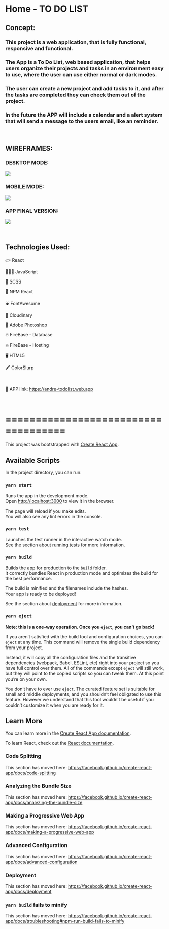 # **Home - TO DO LIST**

## **Concept:**

### This project is a web application, that is fully functional, responsive and functional.
### The App is a To Do List, web based application, that helps users organize their projects and tasks in an environment easy to use, where the user can use either normal or dark modes. 
### The user can create a new project and add tasks to it, and after the tasks are completed they can check them out of the project.
### In the future the APP will include a calendar and a alert system that will send a message to the users email, like an reminder. 

<br />

## **WIREFRAMES:**

### **DESKTOP MODE:**

![](https://res.cloudinary.com/dqiighjqq/image/upload/v1596572316/wire1_do03dc.png)

### **MOBILE MODE:**

![](https://res.cloudinary.com/dqiighjqq/image/upload/v1596572513/wire2_zo8xte.png)

### **APP FINAL VERSION:**

![](https://res.cloudinary.com/dqiighjqq/image/upload/v1596572732/2du_final_szkvgb.png)


<br />

## **Technologies Used:**

👉 React

👨🏻‍💻 JavaScript

🎨 SCSS

🤟 NPM React

⛲️ FontAwesome

🌆 Cloudinary

📸 Adobe Photoshop

🔥 FireBase - Database

🔥 FireBase - Hosting

🖥 HTML5

🖍 ColorSlurp

<br />

🔗 APP link: https://andre-todolist.web.app






<br />






# **====================================**


This project was bootstrapped with [Create React App](https://github.com/facebook/create-react-app).

## Available Scripts

In the project directory, you can run:

### `yarn start`

Runs the app in the development mode.<br />
Open [http://localhost:3000](http://localhost:3000) to view it in the browser.

The page will reload if you make edits.<br />
You will also see any lint errors in the console.

### `yarn test`

Launches the test runner in the interactive watch mode.<br />
See the section about [running tests](https://facebook.github.io/create-react-app/docs/running-tests) for more information.

### `yarn build`

Builds the app for production to the `build` folder.<br />
It correctly bundles React in production mode and optimizes the build for the best performance.

The build is minified and the filenames include the hashes.<br />
Your app is ready to be deployed!

See the section about [deployment](https://facebook.github.io/create-react-app/docs/deployment) for more information.

### `yarn eject`

**Note: this is a one-way operation. Once you `eject`, you can’t go back!**

If you aren’t satisfied with the build tool and configuration choices, you can `eject` at any time. This command will remove the single build dependency from your project.

Instead, it will copy all the configuration files and the transitive dependencies (webpack, Babel, ESLint, etc) right into your project so you have full control over them. All of the commands except `eject` will still work, but they will point to the copied scripts so you can tweak them. At this point you’re on your own.

You don’t have to ever use `eject`. The curated feature set is suitable for small and middle deployments, and you shouldn’t feel obligated to use this feature. However we understand that this tool wouldn’t be useful if you couldn’t customize it when you are ready for it.

## Learn More

You can learn more in the [Create React App documentation](https://facebook.github.io/create-react-app/docs/getting-started).

To learn React, check out the [React documentation](https://reactjs.org/).

### Code Splitting

This section has moved here: https://facebook.github.io/create-react-app/docs/code-splitting

### Analyzing the Bundle Size

This section has moved here: https://facebook.github.io/create-react-app/docs/analyzing-the-bundle-size

### Making a Progressive Web App

This section has moved here: https://facebook.github.io/create-react-app/docs/making-a-progressive-web-app

### Advanced Configuration

This section has moved here: https://facebook.github.io/create-react-app/docs/advanced-configuration

### Deployment

This section has moved here: https://facebook.github.io/create-react-app/docs/deployment

### `yarn build` fails to minify

This section has moved here: https://facebook.github.io/create-react-app/docs/troubleshooting#npm-run-build-fails-to-minify
